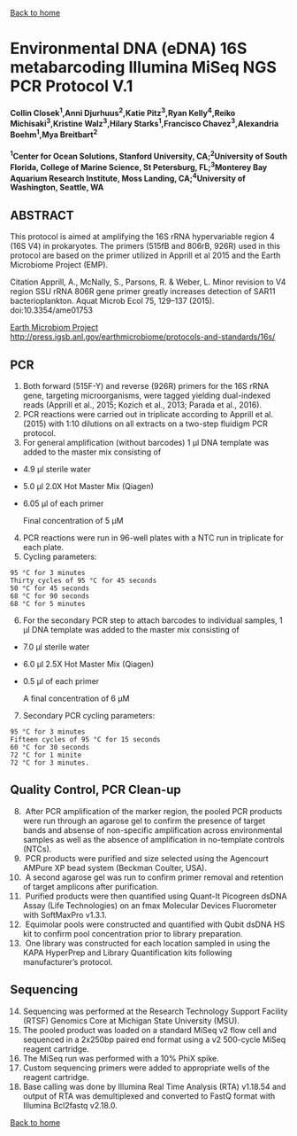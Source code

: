 [Back to home](index.md)

# Environmental DNA (eDNA) 16S metabarcoding Illumina MiSeq NGS PCR Protocol V.1

#### Collin Closek<sup>1</sup>,Anni Djurhuus<sup>2</sup>,Katie Pitz<sup>3</sup>,Ryan Kelly<sup>4</sup>,Reiko Michisaki<sup>3</sup>,Kristine Walz<sup>3</sup>,Hilary Starks<sup>1</sup>,Francisco Chavez<sup>3</sup>,Alexandria Boehm<sup>1</sup>,Mya Breitbart<sup>2</sup>
#### <sup>1</sup>Center for Ocean Solutions, Stanford University, CA;<sup>2</sup>University of South Florida, College of Marine Science, St Petersburg, FL;<sup>3</sup>Monterey Bay Aquarium Research Institute, Moss Landing, CA;<sup>4</sup>University of Washington, Seattle, WA

## ABSTRACT
This protocol is aimed at amplifying the 16S rRNA hypervariable region 4 (16S V4) in prokaryotes. The primers (515fB and 806rB, 926R) used in this protocol are based on the primer utilized in Apprill et al 2015 and the Earth Microbiome Project (EMP).
 
Citation
Apprill, A., McNally, S., Parsons, R. & Weber, L. Minor revision to V4 region SSU rRNA 806R gene primer greatly increases detection of SAR11 bacterioplankton. Aquat Microb Ecol 75, 129–137 (2015). doi:10.3354/ame01753
 
[Earth Microbiom Project](http://press.igsb.anl.gov/earthmicrobiome/protocols-and-standards/16s/)
http://press.igsb.anl.gov/earthmicrobiome/protocols-and-standards/16s/

## PCR
1. Both forward (515F-Y) and reverse (926R) primers for the 16S rRNA gene, targeting microorganisms, were tagged yielding dual-indexed reads (Apprill et al., 2015; Kozich et al., 2013; Parada et al., 2016). 
2. PCR reactions were carried out in triplicate according to Apprill et al. (2015) with 1:10 dilutions on all extracts on a two-step fluidigm PCR protocol. 
3. For general amplification (without barcodes) 1 μl DNA template was added to the master mix consisting of 
  - 4.9 μl sterile water
  - 5.0 μl 2.0X Hot Master Mix (Qiagen)
  - 6.05 μl of each primer
    
    Final concentration of 5 μM 
  
4. PCR reactions were run in 96-well plates with a NTC run in triplicate for each plate.
5. Cycling parameters:
  ```
  95 °C for 3 minutes
  Thirty cycles of 95 °C for 45 seconds
  50 °C for 45 seconds
  68 °C for 90 seconds
  68 °C for 5 minutes
  ```
6. For the secondary PCR step to attach barcodes to individual samples, 1 μl DNA template was added to the master mix consisting of 
  - 7.0 μl sterile water
  - 6.0 μl 2.5X Hot Master Mix (Qiagen)
  - 0.5 μl of each primer
    
    A final concentration of 6 μM

7. Secondary PCR cycling parameters:
  ```
  95 °C for 3 minutes
  Fifteen cycles of 95 °C for 15 seconds
  60 °C for 30 seconds
  72 °C for 1 minite
  72 °C for 3 minutes. 
  ```
## Quality Control, PCR Clean-up
8.  After PCR amplification of the marker region, the pooled PCR products were run through an agarose gel to confirm the presence of target bands and absense of non-specific amplification across environmental samples as well as the absence of amplification in no-template controls (NTCs).
9.  PCR products were purified and size selected using the Agencourt AMPure XP bead system (Beckman Coulter, USA). 
10.  A second agarose gel was run to confirm primer removal and retention of target amplicons after purification. 
11.  Purified products were then quantified using Quant-It Picogreen dsDNA Assay (Life Technologies) on an fmax Molecular Devices Fluorometer with SoftMaxPro v1.3.1. 
12.  Equimolar pools were constructed and quantified with Qubit dsDNA HS kit to confirm pool concentration prior to library preparation.
13.  One library was constructed for each location sampled in using the KAPA HyperPrep and Library Quantification kits following manufacturer’s protocol.

## Sequencing
14. Sequencing was performed at the Research Technology Support Facility (RTSF) Genomics Core at Michigan State University (MSU). 
15. The pooled product was loaded on a standard MiSeq v2 flow cell and sequenced in a 2x250bp paired end format using a v2 500-cycle MiSeq reagent cartridge. 
16. The MiSeq run was performed with a 10% PhiX spike. 
17. Custom sequencing primers were added to appropriate wells of the reagent cartridge.
18. Base calling was done by Illumina Real Time Analysis (RTA) v1.18.54 and output of RTA was demultiplexed and converted to FastQ format with Illumina Bcl2fastq v2.18.0. 





[Back to home](index.md)

